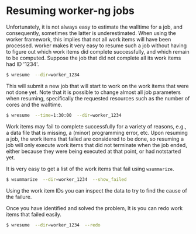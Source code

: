 # Resuming worker-ng jobs

Unfortunately, it is not always easy to estimate the walltime for a job, and
consequently, sometimes the latter is underestimated. When using the worker
framework, this implies that not all work items will have been processed.
worker makes it very easy to resume such a job without having to figure out
which work items did complete successfully, and which remain to be computed.
Suppose the job that did not complete all its work items had ID '1234'.

```bash
$ wresume  --dir=worker_1234
```

This will submit a new job that will start to work on the work items that were
not done yet. Note that it is possible to change almost all job parameters when
resuming, specifically the requested resources such as the number of cores and
the walltime.

```bash
$ wresume  --time=1:30:00  --dir=worker_1234
```

Work items may fail to complete successfully for a variety of reasons, e.g., a
data file that is missing, a (minor) programming error, etc. Upon resuming a
job, the work items that failed are considered to be done, so resuming a job
will only execute work items that did not terminate when the job ended, either
because they were being executed at that point, or had notstarted yet.

It is very easy to get a list of the work items that fail using `wsummarize`.

```bash
$ wsummarize  --dir=worker_1234  --show_failed
```

Using the work item IDs you can inspect the data to try to find the cause of
the failure.

Once you have identified and solved the problem, It is you can redo work items
that failed easily.

```bash
$ wresume  --dir=worker_1234  --redo
```
